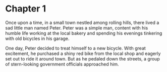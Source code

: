 # Chapter 1

Once upon a time, in a small town nestled among rolling hills, there lived a sad little man named Peter. Peter was a simple man, content with his humble life working at the local bakery and spending his evenings tinkering with old bicycles in his garage.

One day, Peter decided to treat himself to a new bicycle. With great excitement, he purchased a shiny red bike from the local shop and eagerly set out to ride it around town. But as he pedaled down the streets, a group of stern-looking government officials approached him.

